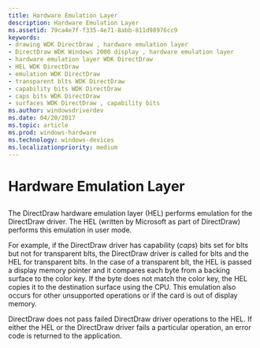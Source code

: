 ```yaml
---
title: Hardware Emulation Layer
description: Hardware Emulation Layer
ms.assetid: 79ca4e7f-f335-4e71-8abb-811d98976cc9
keywords:
- drawing WDK DirectDraw , hardware emulation layer
- DirectDraw WDK Windows 2000 display , hardware emulation layer
- hardware emulation layer WDK DirectDraw
- HEL WDK DirectDraw
- emulation WDK DirectDraw
- transparent blts WDK DirectDraw
- capability bits WDK DirectDraw
- caps bits WDK DirectDraw
- surfaces WDK DirectDraw , capability bits
ms.author: windowsdriverdev
ms.date: 04/20/2017
ms.topic: article
ms.prod: windows-hardware
ms.technology: windows-devices
ms.localizationpriority: medium
---
```


# Hardware Emulation Layer


## <span id="ddk_hardware_emulation_layer_gg"></span><span id="DDK_HARDWARE_EMULATION_LAYER_GG"></span>


The DirectDraw hardware emulation layer (HEL) performs emulation for the DirectDraw driver. The HEL (written by Microsoft as part of DirectDraw) performs this emulation in user mode.

For example, if the DirectDraw driver has capability (*caps*) bits set for blts but not for transparent blts, the DirectDraw driver is called for blts and the HEL for transparent blts. In the case of a transparent blt, the HEL is passed a display memory pointer and it compares each byte from a backing surface to the color key. If the byte does not match the color key, the HEL copies it to the destination surface using the CPU. This emulation also occurs for other unsupported operations or if the card is out of display memory.

DirectDraw does not pass failed DirectDraw driver operations to the HEL. If either the HEL or the DirectDraw driver fails a particular operation, an error code is returned to the application.

 

 





